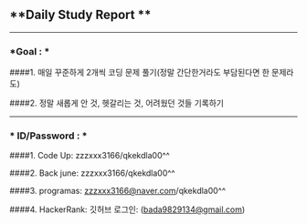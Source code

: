 
## **Daily Study Report **

***

### *Goal : *

####1. 매일 꾸준하게 2개씩 코딩 문제 풀기(정말 간단한거라도 부담된다면 한 문제라도)

####2. 정말 새롭게 안 것, 헷갈리는 것, 어려웠던 것들 기록하기

***

### * ID/Password : *

####1. Code Up: zzzxxx3166/qkekdla00^^

####2. Back june: zzzxxx3166/qkekdla00^^

####3. programas: zzzxxx3166@naver.com/qkekdla00^^

####4. HackerRank: 깃허브 로그인: (bada9829134@gmail.com)
